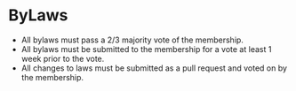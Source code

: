# ByLaws
* All bylaws must pass a 2/3 majority vote of the membership.
* All bylaws must be submitted to the membership for a vote at least 1 week prior to the vote.
* All changes to laws must be submitted as a pull request and voted on by the membership.
